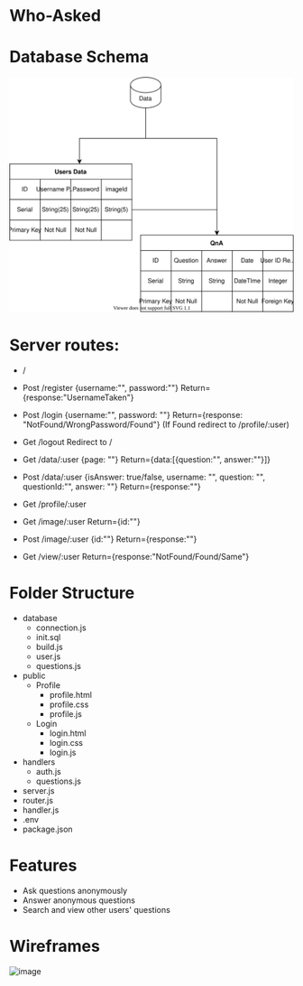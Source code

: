# Who-Asked

# Database Schema
<img src = "https://github.com/WebAhead12/Who-Asked/blob/main/Assets/Diagrams/Database.svg"> </img>

# Server routes:
- /
- Post /register {username:"", password:""} Return={response:"UsernameTaken"}
- Post /login {username:"", password: ""} Return={response: "NotFound/WrongPassword/Found"} (If Found redirect to /profile/:user)
- Get /logout Redirect to /

- Get /data/:user {page: ""} Return={data:[{question:"", answer:""}]}
- Post /data/:user {isAnswer: true/false, username: "", question: "", questionId:"", answer: ""} Return={response:""}

- Get /profile/:user
- Get /image/:user Return={id:""}
- Post /image/:user {id:""} Return={response:""}
- Get /view/:user Return={response:"NotFound/Found/Same"}

# Folder Structure
- database
	- connection.js
	- init.sql
	- build.js
	- user.js
	- questions.js
- public
	- Profile
		- profile.html
		- profile.css
		- profile.js
	- Login
		- login.html
		- login.css
		- login.js
- handlers
	- auth.js
	- questions.js
- server.js
- router.js
- handler.js
- .env
- package.json

# Features
- Ask questions anonymously
- Answer anonymous questions
- Search and view other users' questions 

# Wireframes
![image](https://user-images.githubusercontent.com/26445697/141988967-72f2e54f-b5c5-4809-a5f0-aec46f97d336.png)
